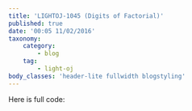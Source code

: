 ```yaml
---
title: 'LIGHTOJ-1045 (Digits of Factorial)'
published: true
date: '00:05 11/02/2016'
taxonomy:
    category:
        - blog
    tag:
        - light-oj
body_classes: 'header-lite fullwidth blogstyling'
---
```


Here is full code:

```cpp

```
